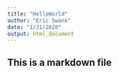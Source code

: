 ```yaml
---
title: "HelloWorld"
author: "Eric Swank"
date: "1/31/2020"
output: html_document
---
```


## This is a markdown file
